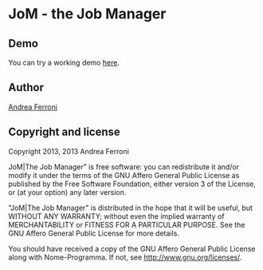 JoM - the Job Manager
=====================

## Demo

You can try a working demo [here](http://jom.me.it).

## Author

[Andrea Ferroni](http://github.com/bubbakk)

## Copyright and license

Copyright 2013, 2013 Andrea Ferroni

JoM|The Job Manager" is free software: you can redistribute it and/or
modify it under the terms of the GNU Affero General Public License as
published by the Free Software Foundation, either version 3 of the
License, or (at your option) any later version.

"JoM|The Job Manager" is distributed in the hope that it will be useful,
but WITHOUT ANY WARRANTY; without even the implied warranty of
MERCHANTABILITY or FITNESS FOR A PARTICULAR PURPOSE.  See the
GNU Affero General Public License for more details.

You should have received a copy of the GNU Affero General Public License
along with Nome-Programma.  If not, see <http://www.gnu.org/licenses/>.

